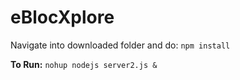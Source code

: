 # eBlocXplore
Navigate into downloaded folder and do: `npm install` 

**To Run:**
`nohup nodejs server2.js &`
